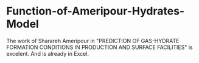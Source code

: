 # Function-of-Ameripour-Hydrates-Model
The work of Sharareh Ameripour in "PREDICTION OF GAS-HYDRATE FORMATION CONDITIONS IN PRODUCTION AND SURFACE FACILITIES" is excelent. And is already in Excel.
